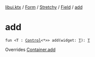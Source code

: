 [libui.ktx](../../../index.md) / [Form](../../index.md) / [Stretchy](../index.md) / [Field](index.md) / [add](./add.md)

# add

`fun <T : `[`Control`](../../../-control/index.md)`<*>> add(widget: `[`T`](add.md#T)`): `[`T`](add.md#T)

Overrides [Container.add](../../../-container/add.md)

